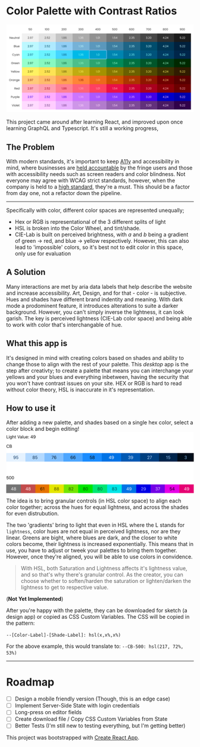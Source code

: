 # Color Palette with Contrast Ratios

![App Preview](public/Preview.png?raw=true)

This project came around after learning React, and improved upon once learning GraphQL and Typescript. It's still a working progress, 

## The Problem

With modern standards, it's important to keep [A11y](https://www.a11yproject.com/) and accessibility in mind, where businesses are [held accountable](https://www.bbc.co.uk/news/technology-46894463) by the fringe users and those with accessibility needs such as screen readers and color blindness. Not everyone may agree with WCAG strict standards, however, when the company is held to a [high standard](https://technology.blog.gov.uk/2020/02/24/why-the-gov-uk-design-system-team-changed-the-input-type-for-numbers/), they're a must. This should be a factor from day one, not a refactor down the pipeline.

---
Specifically with color, different color spaces are represented unequally;
* Hex or RGB is representational of the 3 different splits of light
* HSL is broken into the Color Wheel, and tint/shade.
* CIE-Lab is built on perceived brightness, with _a_ and _b_ being a gradient of green -> red, and blue -> yellow respectively. However, this can also lead to 'impossible' colors, so it's best not to edit color in this space, only use for evaluation

## A Solution

Many interactions are met by aria data labels that help describe the website and increase accessibility. Art, Design, and for that - color - is subjective. Hues and shades have different brand indentity and meaning. With dark mode a prodominent feature, it introduces alterations to suite a darker background. However, you can't simply inverse the lightness, it can look garish. The key is perceived lightness (CIE-Lab color space) and being able to work with color that's interchangable of hue.

## What this app is

It's designed in mind with creating colors based on shades and ability to change those to align with the rest of your palette. This _desktop_ app is the step after creativty; to create a palette that means you can interchange your yellows and your blues and everything inbetween, having the security that you won't have contrast issues on your site. HEX or RGB is hard to read without color theory, HSL is inaccurate in it's representation. 

## How to use it

After adding a new palette, and shades based on a single hex color, select a color block and begin editing!
![Editor Preview](public/EditPreview.png)
The idea is to bring granular controls (in HSL color space) to align each color together; across the hues for equal lightness, and across the shades for even distrubution.

The two 'gradients' bring to light that even in HSL where the L stands for `lightness`, color hues are not equal in perceived lightness, nor are they linear. Greens are bight, where blues are dark, and the closer to white colors become, their lightness is increased exponentially. This means that in use, you have to adjust or tweek your palettes to bring them together. However, once they're aligned, you will be able to use colors in convidence. 

> With HSL, both Saturation and Lightness affects it's lightness value, and so that's why there's granular control. As the creator, you can choose whether to soften/harden the saturation or lighten/darken the lightness to get to respective value.

(__Not Yet Implemented__)

After you're happy with the palette, they can be downloaded for sketch (a design app) or copied as CSS Custom Variables. The CSS will be copied in the pattern:

`--[Color-Label]-[Shade-Label]: hsl(x,x%,x%)` 

For the above example, this would translate to: `--CB-500: hsl(217, 72%, 53%)`

---

# Roadmap

- [ ] Design a mobile friendly version (Though, this is an edge case)
- [ ] Implement Server-Side State with login credentials
- [ ] Long-press on editor fields
- [ ] Create download file / Copy CSS Custom Variables from State
- [ ] Better Tests (I'm still new to testing everything, but I'm getting better)

This project was bootstrapped with [Create React App](https://github.com/facebook/create-react-app).